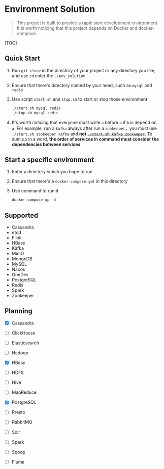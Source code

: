 # Environment Solution

> This project is built to provide a rapid start development environment. It is worth noticing that this project depends on Docker and docker-compose.

[TOC]

## Quick Start

1. Run `git clone` in the directory of your project or any directory you like, and use `cd` enter the `./env_solution`
2. Ensure that there's directory named by your need, such as `mysql` and `redis`
3. Use script `start.sh` and `stop.sh` to start or stop those environment

   ```sh
   ./start.sh mysql redis
   ./stop.sh mysql redis
   ```

4. It's worth noticing that everyone must write `a` before `b` if `b` is depend on `a`. For example, run a `kafka` always after run a `zookeeper`，you must use `./start.sh zookeeper kafka` and **not** ~~`./start.sh kafka zookeeper`~~. To sum up in a word, **the order of services in command must consider the dependencies between services**

## Start a specific environment

1. Enter a directory which you hope to run
2. Ensure that there's a `docker-compose.yml` in this directory
3. Use command to run it

   ```sh
   docker-compose up -d
   ```

## Supported

- Cassandra
- etcd
- Flink
- HBase
- Kafka
- MinIO
- MongoDB
- MySQL
- Nacos
- OneDev
- PostgreSQL
- Redis
- Spark
- Zookeeper

## Planning

- [x] Cassandra
- [ ] ClickHouse
- [ ] Elasticsearch
- [ ] Hadoop
- [x] HBase
- [ ] HDFS
- [ ] Hive
- [ ] MapReduce
- [x] PostgreSQL
- [ ] Presto
- [ ] RabbitMQ
- [ ] Solr
- [ ] Spark
- [ ] Sqoop
- [ ] Flume

